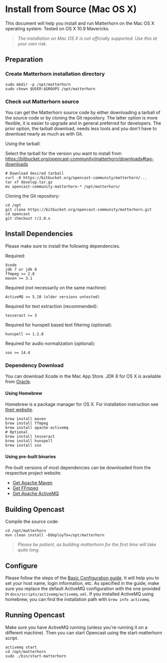 Install from Source (Mac OS X)
====================================

This document will help you install and run Matterhorn on the Mac OS X operating system.
Tested on OS X 10.9 Mavericks.

> *The installation on Mac OS X is not officially supported. Use this at your own risk.*


Preparation
-----------

### Create Matterhorn installation directory

    sudo mkdir -p /opt/matterhorn
    sudo chown $USER:$GROUPS /opt/matterhorn

### Check out Matterhorn source

You can get the Matterhorn source code by either downloading a tarball of the source code or by cloning the Git repository. The latter option is more flexible, it is easier to upgrade and in general preferred for developers. The prior option, the tarball download, needs less tools and you don't have to download nearly as much as with Git.

Using the tarball:

Select the tarball for the version you want to install from
https://bitbucket.org/opencast-community/matterhorn/downloads#tag-downloads

    # Download desired tarball
    curl -O https://bitbucket.org/opencast-community/matterhorn/...
    tar xf develop.tar.gz
    mv opencast-community-matterhorn-* /opt/matterhorn/

Cloning the Git repository:
    
    cd /opt
    git clone https://bitbucket.org/opencast-community/matterhorn.git
    cd opencast
    git checkout r/2.0.x


Install Dependencies
--------------------

Please make sure to install the following dependencies.

Required:
    
    Xcode
    jdk 7 or jdk 8
    ffmpeg >= 2.8
    maven >= 3.1

Required (not necessarily on the same machine):

    ActiveMQ >= 5.10 (older versions untested)

Required for text extraction (recommended):

    tesseract >= 3

Required for hunspell based text filtering (optional):

    hunspell >= 1.2.8

Required for audio normalization (optional):

    sox >= 14.4

### Dependency Download

You can download Xcode in the Mac App Store. JDK 8 for OS X is available from [Oracle](http://www.oracle.com/technetwork/java/javase/downloads/index.html).

#### Using Homebrew

Homebrew is a package manager for OS X. For installation instruction see [their website](http://brew.sh/).

    brew install maven
    brew install ffmpeg
    brew install apache-activemq
    # Optional
    brew install tesseract
    brew install hunspell
    brew install sox

#### Using pre-built binaries

Pre-built versions of most dependencies can be downloaded from the respective project website:

 - [Get Apache Maven](https://maven.apache.org/download.cgi)
 - [Get FFmpeg](http://ffmpeg.org/download.html)
 - [Get Apache ActiveMQ](http://activemq.apache.org/download.html)


Building Opencast
-----------------

Compile the source code:

    cd /opt/matterhorn
    mvn clean install -DdeployTo=/opt/matterhorn

> *Please be patient, as building matterhorn for the first time will take quite long.*

Configure
---------

Please follow the steps of the [Basic Configuration guide](../configuration/basic.md). It will help you to set your host name, login information, etc.
As specified in the guide, make sure you replace the default ActiveMQ configuration with the one provided in `docs/scripts/activemq/activemq.xml`. If you installed ActiveMQ using homebrew, you can find the installation path with `brew info activemq`.

Running Opencast
----------------

Make sure you have ActiveMQ running (unless you're running it on a different machine). Then you can start Opencast using the start-matterhorn script.

    activemq start
    cd /opt/matterhorn
    sudo ./bin/start-matterhorn
